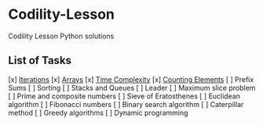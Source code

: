 # Codility-Lesson
Codility Lesson Python solutions

## List of Tasks
[x] [Iterations](https://github.com/tanyinghui/Codility-Lesson/tree/master/Lesson%201)
[x] [Arrays](https://github.com/tanyinghui/Codility-Lesson/tree/master/Lesson%202)
[x] [Time Complexity](https://github.com/tanyinghui/Codility-Lesson/tree/master/Lesson%203)
[x] [Counting Elements](https://github.com/tanyinghui/Codility-Lesson/tree/master/Lesson%204)
[ ] Prefix Sums
[ ] Sorting
[ ] Stacks and Queues
[ ] Leader
[ ] Maximum slice problem
[ ] Prime and composite numbers
[ ] Sieve of Eratosthenes
[ ] Euclidean algorithm
[ ] Fibonacci numbers
[ ] Binary search algorithm
[ ] Caterpillar method
[ ] Greedy algorithms
[ ] Dynamic programming